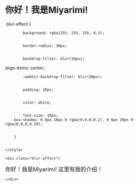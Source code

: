 # 你好！我是Miyarimi!
.blur-effect {



            background: rgba(255, 255, 255, 0.3);


            border-radius: 30px;


            backdrop-filter: blur(10px);
align-items: center;

            -webkit-backdrop-filter: blur(10px);


            padding: 20px;


            color: white;


            font-size: 16px;
		box-shadow: 0 8px 16px 0 rgba(0,0,0,0.2), 0 6px 20px 0 rgba(0,0,0,0.19);


        }


    </style>


</head>


<body>


    <div class="blur-effect">
<p>
	<font size="4">你好！我是Miyarimi!  这里有我的介绍！</font></p>




    </div>


</body>
